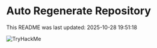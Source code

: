 # Auto Regenerate Repository

This README was last updated: 2025-10-28 19:51:18

 ![TryHackMe](https://tryhackme.com/badge/533634)